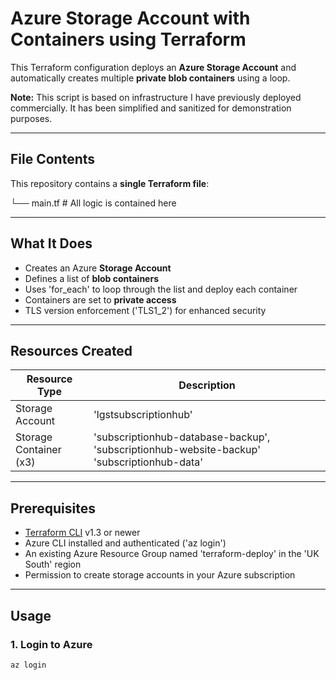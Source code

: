 # Azure Storage Account with Containers using Terraform

This Terraform configuration deploys an **Azure Storage Account** and automatically creates multiple **private blob containers** using a loop.

**Note:** This script is based on infrastructure I have previously deployed commercially. It has been simplified and sanitized for demonstration purposes.

---

## File Contents

This repository contains a **single Terraform file**:

└── main.tf       # All logic is contained here

---

## What It Does

- Creates an Azure **Storage Account**
- Defines a list of **blob containers**
- Uses 'for_each' to loop through the list and deploy each container
- Containers are set to **private access**
- TLS version enforcement ('TLS1_2') for enhanced security

---

## Resources Created

| Resource Type              | Description                          |
|----------------------------|--------------------------------------|
| Storage Account            | 'lgstsubscriptionhub'                |
| Storage Container (x3)     | 'subscriptionhub-database-backup', 'subscriptionhub-website-backup' 'subscriptionhub-data' |

---

## Prerequisites

- [Terraform CLI](https://developer.hashicorp.com/terraform/downloads) v1.3 or newer
- Azure CLI installed and authenticated ('az login')
- An existing Azure Resource Group named 'terraform-deploy' in the 'UK South' region
- Permission to create storage accounts in your Azure subscription

---

## Usage

### 1. Login to Azure

```bash
az login